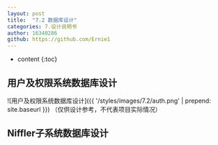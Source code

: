 ```yaml
---
layout: post
title:  "7.2 数据库设计"
categories: 7.设计说明书
author: 16340286
github: https://github.com/Ernie1
---
```


* content
{:toc}

## 用户及权限系统数据库设计
![用户及权限系统数据库设计]({{ '/styles/images/7.2/auth.png' | prepend: site.baseurl }})
（仅供设计参考，不代表项目实际情况）
## Niffler子系统数据库设计
